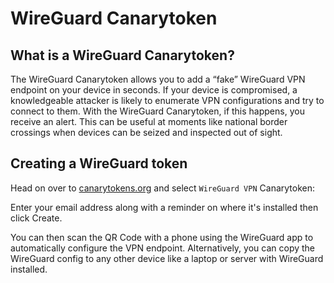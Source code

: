 # WireGuard Canarytoken

## What is a WireGuard Canarytoken?

The WireGuard Canarytoken allows you to add a “fake” WireGuard VPN endpoint on your device in
seconds. If your device is compromised, a knowledgeable attacker is likely to enumerate VPN
configurations and try to connect to them. With the WireGuard Canarytoken, if this happens, you receive
an alert. This can be useful at moments like national border crossings when devices can be seized
and inspected out of sight.

## Creating a WireGuard token

Head on over to [canarytokens.org](https://canarytokens.org/generate) and select `WireGuard VPN`
Canarytoken:

Enter your email address along with a reminder on where it's installed then click Create.

You can then scan the QR Code with a phone using the WireGuard app to automatically configure the VPN
endpoint. Alternatively, you can copy the WireGuard config to any other device like a laptop or
server with WireGuard installed.


